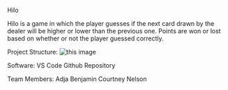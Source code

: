 Hilo

Hilo is a game in which the player guesses if the next card drawn by the dealer will be higher or lower than the previous one. Points are won or lost based on whether or not the player guessed correctly.

Project Structure:
![this image](https://github.com/drnodev/cse210-02/blob/main/class.png)

Software: 
VS Code
Github Repository

Team Members:
Adja
Benjamin
Courtney
Nelson
